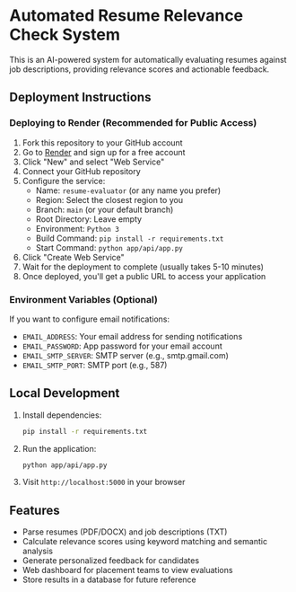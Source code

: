 # Automated Resume Relevance Check System

This is an AI-powered system for automatically evaluating resumes against job descriptions, providing relevance scores and actionable feedback.

## Deployment Instructions

### Deploying to Render (Recommended for Public Access)

1. Fork this repository to your GitHub account
2. Go to [Render](https://render.com/) and sign up for a free account
3. Click "New" and select "Web Service"
4. Connect your GitHub repository
5. Configure the service:
   - Name: `resume-evaluator` (or any name you prefer)
   - Region: Select the closest region to you
   - Branch: `main` (or your default branch)
   - Root Directory: Leave empty
   - Environment: `Python 3`
   - Build Command: `pip install -r requirements.txt`
   - Start Command: `python app/api/app.py`
6. Click "Create Web Service"
7. Wait for the deployment to complete (usually takes 5-10 minutes)
8. Once deployed, you'll get a public URL to access your application

### Environment Variables (Optional)

If you want to configure email notifications:
- `EMAIL_ADDRESS`: Your email address for sending notifications
- `EMAIL_PASSWORD`: App password for your email account
- `EMAIL_SMTP_SERVER`: SMTP server (e.g., smtp.gmail.com)
- `EMAIL_SMTP_PORT`: SMTP port (e.g., 587)

## Local Development

1. Install dependencies:
   ```bash
   pip install -r requirements.txt
   ```

2. Run the application:
   ```bash
   python app/api/app.py
   ```

3. Visit `http://localhost:5000` in your browser

## Features

- Parse resumes (PDF/DOCX) and job descriptions (TXT)
- Calculate relevance scores using keyword matching and semantic analysis
- Generate personalized feedback for candidates
- Web dashboard for placement teams to view evaluations
- Store results in a database for future reference